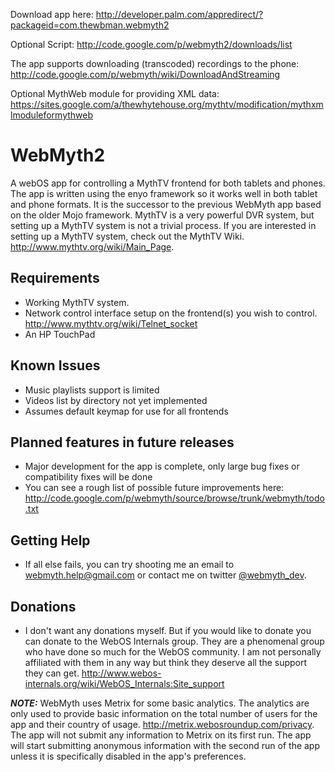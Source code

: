 Download app here: http://developer.palm.com/appredirect/?packageid=com.thewbman.webmyth2

Optional Script: http://code.google.com/p/webmyth2/downloads/list

The app supports downloading (transcoded) recordings to the phone: http://code.google.com/p/webmyth/wiki/DownloadAndStreaming

Optional MythWeb module for providing XML data: https://sites.google.com/a/thewhytehouse.org/mythtv/modification/mythxmlmoduleformythweb

# WebMyth2 #
A webOS app for controlling a MythTV frontend for both tablets and phones.  The app is written using the enyo framework so it works well in both tablet and phone formats.  It is the successor to the previous WebMyth app based on the older Mojo framework.
MythTV is a very powerful DVR system, but setting up a MythTV system is not a trivial process.  If you are interested in setting up a MythTV system, check out the MythTV Wiki.  http://www.mythtv.org/wiki/Main_Page.

## Requirements ##
  * Working MythTV system.
  * Network control interface setup on the frontend(s) you wish to control. http://www.mythtv.org/wiki/Telnet_socket
  * An HP TouchPad

## Known Issues ##
  * Music playlists support is limited
  * Videos list by directory not yet implemented
  * Assumes default keymap for use for all frontends

## Planned features in future releases ##
  * Major development for the app is complete, only large bug fixes or compatibility fixes will be done
  * You can see a rough list of possible future improvements here: http://code.google.com/p/webmyth/source/browse/trunk/webmyth/todo.txt

## Getting Help ##
  * If all else fails, you can try shooting me an email to [webmyth.help@gmail.com](mailto:webmyth.help@gmail.com?subject=WebMyth+Support) or contact me on twitter [@webmyth\_dev](http://twitter.com/webmyth_dev).

## Donations ##
  * I don't want any donations myself.  But if you would like to donate you can donate to the WebOS Internals group.  They are a phenomenal group who have done so much for the WebOS community.  I am not personally affiliated with them in any way but think they deserve all the support they can get.  http://www.webos-internals.org/wiki/WebOS_Internals:Site_support

**_NOTE:_** WebMyth uses Metrix for some basic analytics.  The analytics are only used to provide basic information on the total number of users for the app and their country of usage.  http://metrix.webosroundup.com/privacy.
The app will not submit any information to Metrix on its first run.  The app will start submitting anonymous information with the second run of the app unless it is specifically disabled in the app's preferences.